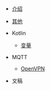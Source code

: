 <!-- * 工具类

    * [获取状态栏高度](工具类/获取状态栏高度.md)
    * [深色主题管理](工具类/深色主题管理.md) -->

<!-- * 开源库制作

* 性能优化
* 源码
* Activity
* JetPack
* Kotlin
* UI 设计 -->
* [介绍](README.md)
* [其他](其他/)

    <!-- * [错误帮助](其他/错误帮助.md)
    * [四大组件](其他/四大组件.md)
    * [项目结构](其他/项目结构.md)
    * [应用基础知识](其他/应用基础知识.md)
    * [Android 版本号对应 API](其他/Android版本号对应API.md)
    * [Android 开发手册](其他/Android开发手册.md) -->
* Kotlin
    * [变量](Kotlin/变量.md)
* MQTT

    * [OpenVPN](MQTT/OpenVPN.md)
* 文稿